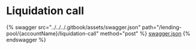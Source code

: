 # Liquidation call

{% swagger src="../../../.gitbook/assets/swagger.json" path="/lending-pool/{accountName}/liquidation-call" method="post" %}
[swagger.json](../../../.gitbook/assets/swagger.json)
{% endswagger %}
